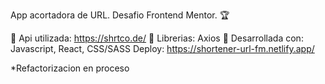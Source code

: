 App acortadora de URL.
Desafio Frontend Mentor. 🏆

📍 Api utilizada: https://shrtco.de/
📍 Librerias: Axios
📍 Desarrollada con: Javascript, React, CSS/SASS
Deploy: https://shortener-url-fm.netlify.app/

*Refactorizacion en proceso
